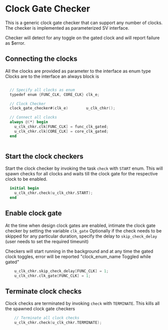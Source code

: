 # Clock Gate Checker
This is a generic clock gate checker that can support any number of clocks. The checker is implemented as parameterized SV interface.

Checker will detect for any toggle on the gated clock and will report failure as $error.


## Connecting the clocks 
All the clocks are provided as parameter to the interface as enum type
Clocks are to the interface an always block is 

```verilog

  // Specify all clocks as enum
  typedef enum {FUNC_CLK, CORE_CLK} clk_e;

  // Clock Checker
  clock_gate_checker#(clk_e)		u_clk_chkr();

  // Connect all clocks
  always @(*) begin
    u_clk_chkr.clk[FUNC_CLK] = func_clk_gated;
    u_clk_chkr.clk[CORE_CLK] = core_clk_gated;
  end
  
```

## Start the clock checkers
Start the clock checker by invoking the task `check` with `START` enum.
This will spawn checks for all clocks and waits till the clock gate for the respective clock to be enabled.

``` verilog
  initial begin
    u_clk_chkr.check(u_clk_chkr.START);
  end
```

## Enable clock gate
At the time when design clock gates are enabled, intimate the clock gate checker by setting the variable `clk_gate`
Optionally if the check needs to be skipped for any particular duration, specify the delay to `skip_check_delay` (user needs to set the required timeunit)

Checkers will start running in the background and at any time the gated clock toggles, error will be reported "clock_enum_name Toggled while gated"

``` verilog
    u_clk_chkr.skip_check_delay[FUNC_CLK] = 1;
    u_clk_chkr.clk_gate[FUNC_CLK] = 1;
```

## Terminate clock checks
Clock checks are terminated by invoking `check` with `TERMINATE`. This kills all the spawned clock gate checkers

``` verilog
    // Terminate all clock checks
    u_clk_chkr.check(u_clk_chkr.TERMINATE);
```
